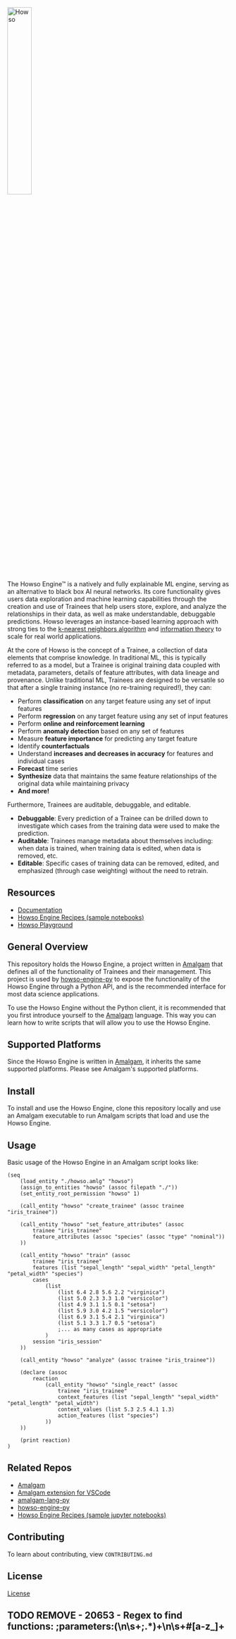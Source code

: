 
<div align="left">
<picture>
 <source media="(prefers-color-scheme: dark)" srcset="https://cdn.howso.com/img/howso/1/svg/logo-gradient-light.svg" width="33%">
 <source media="(prefers-color-scheme: light)" srcset="https://cdn.howso.com/img/howso/1/svg/logo-gradient-dark.svg" width="33%">
 <img alt="Howso" src="https://cdn.howso.com/img/howso/1/png/logo-gradient-light-bg.png" width="33%">
</picture>
</div>

The Howso Engine&trade; is a natively and fully explainable ML engine, serving as an alternative to black box AI neural networks. Its core functionality gives users data exploration and machine learning capabilities through the creation and use of Trainees that help users store, explore, and analyze the relationships in their data, as well as make understandable, debuggable predictions. Howso leverages an instance-based learning approach with strong ties to the [k-nearest neighbors algorithm](https://en.wikipedia.org/wiki/K-nearest_neighbors_algorithm) and [information theory](https://en.wikipedia.org/wiki/Information_theory) to scale for real world applications.

At the core of Howso is the concept of a Trainee, a collection of data elements that comprise knowledge. In traditional ML, this is typically referred to as a model, but a Trainee is original training data coupled with metadata, parameters, details of feature attributes, with data lineage and provenance. Unlike traditional ML, Trainees are designed to be versatile so that after a single training instance (no re-training required!), they can:

- Perform **classification** on any target feature using any set of input features
- Perform **regression** on any target feature using any set of input features
- Perform **online and reinforcement learning**
- Perform **anomaly detection** based on any set of features
- Measure **feature importance** for predicting any target feature
- Identify **counterfactuals**
- Understand **increases and decreases in accuracy** for features and individual cases
- **Forecast** time series
- **Synthesize** data that maintains the same feature relationships of the original data while maintaining privacy
- **And more!**

Furthermore, Trainees are auditable, debuggable, and editable.
- **Debuggable**: Every prediction of a Trainee can be drilled down to investigate which cases from the training data were used to make the prediction.
- **Auditable**: Trainees manage metadata about themselves including: when data is trained, when training data is edited, when data is removed, etc.
- **Editable**: Specific cases of training data can be removed, edited, and emphasized (through case weighting) without the need to retrain.

## Resources
- [Documentation](https://docs.howso.com)
- [Howso Engine Recipes (sample notebooks)](https://github.com/howsoai/howso-engine-recipes)
- [Howso Playground](https://playground.howso.com)

## General Overview
This repository holds the Howso Engine, a project written in [Amalgam](https://github.com/howsoai/amalgam) that defines all of the functionality of Trainees and their management. This project is used by [howso-engine-py](https://github.com/howsoai/howso-engine-py) to expose the functionality of the Howso Engine through a Python API, and is the recommended interface for most data science applications.

To use the Howso Engine without the Python client, it is recommended that you first introduce yourself to the [Amalgam](https://github.com/howsoai/amalgam)
language. This way you can learn how to write scripts that will allow you to use the Howso Engine.

## Supported Platforms
Since the Howso Engine is written in [Amalgam](https://github.com/howsoai/amalgam), it inherits the same supported platforms. Please see Amalgam's supported platforms.

## Install
To install and use the Howso Engine, clone this repository locally and use an Amalgam executable to run Amalgam scripts that load and use the Howso Engine.

## Usage
Basic usage of the Howso Engine in an Amalgam script looks like:

``` amalgam
(seq
    (load_entity "./howso.amlg" "howso")
    (assign_to_entities "howso" (assoc filepath "./"))
    (set_entity_root_permission "howso" 1)

    (call_entity "howso" "create_trainee" (assoc trainee "iris_trainee"))

    (call_entity "howso" "set_feature_attributes" (assoc
        trainee "iris_trainee"
        feature_attributes (assoc "species" (assoc "type" "nominal"))
    ))

    (call_entity "howso" "train" (assoc
        trainee "iris_trainee"
        features (list "sepal_length" "sepal_width" "petal_length" "petal_width" "species")
        cases
            (list
                (list 6.4 2.8 5.6 2.2 "virginica")
                (list 5.0 2.3 3.3 1.0 "versicolor")
                (list 4.9 3.1 1.5 0.1 "setosa")
                (list 5.9 3.0 4.2 1.5 "versicolor")
                (list 6.9 3.1 5.4 2.1 "virginica")
                (list 5.1 3.3 1.7 0.5 "setosa")
                ;... as many cases as appropriate
            )
        session "iris_session"
    ))

    (call_entity "howso" "analyze" (assoc trainee "iris_trainee"))

    (declare (assoc
        reaction
            (call_entity "howso" "single_react" (assoc
                trainee "iris_trainee"
                context_features (list "sepal_length" "sepal_width" "petal_length" "petal_width")
                context_values (list 5.3 2.5 4.1 1.3)
                action_features (list "species")
            ))
    ))

    (print reaction)
)
```

## Related Repos
- [Amalgam](https://github.com/howsoai/amalgam)
- [Amalgam extension for VSCode](https://github.com/howsoai/amalgam-ide-support-vscode)
- [amalgam-lang-py](https://github.com/howsoai/amalgam-lang-py)
- [howso-engine-py](https://github.com/howsoai/howso-engine-py)
- [Howso Engine Recipes (sample jupyter notebooks)](https://github.com/howsoai/howso-engine-recipes)


## Contributing
To learn about contributing, view `CONTRIBUTING.md`

## License

[License](LICENSE.txt)

## TODO REMOVE - 20653 - Regex to find functions: ;parameters:(\n\s+;.*)+\n\s+#[a-z_]+